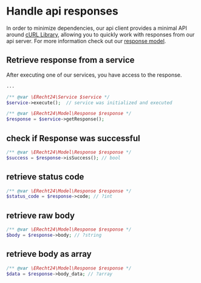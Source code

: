 # Handle api responses
In order to minimize dependencies, our api client provides a minimal API around  [cURL Library](https://www.php.net/manual/en/book.curl.php), allowing you to quickly work with responses from our api server.
For more information check out our [response model](../src/Model/Response.php).

## Retrieve response from a service
After executing one of our services, you have access to the response.
```php 
...

/** @var \ERecht24\Service $service */
$service->execute();  // service was initialized and executed

/** @var \ERecht24\Model\Response $response */
$response = $service->getResponse();
```

## check if Response was successful
```php 
/** @var \ERecht24\Model\Response $response */
$success = $response->isSuccess(); // bool
```

## retrieve status code
```php 
/** @var \ERecht24\Model\Response $response */
$status_code = $response->code; // ?int
```

## retrieve raw body
```php 
/** @var \ERecht24\Model\Response $response */
$body = $response->body; // ?string
```

## retrieve body as array
```php 
/** @var \ERecht24\Model\Response $response */
$data = $response->body_data; // ?array
```